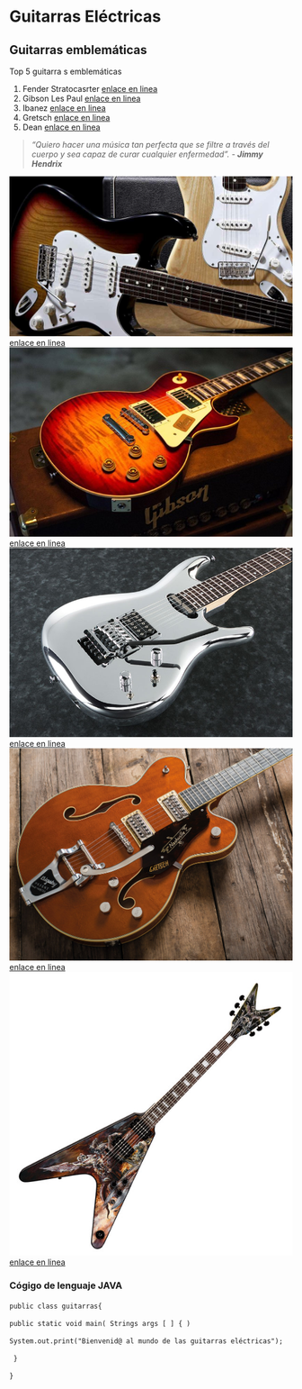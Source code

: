 # Guitarras Eléctricas
##  Guitarras  emblemáticas
Top 5  guitarra s  emblemáticas

1. Fender Stratocasrter [enlace en linea](https://es.wikipedia.org/wiki/Fender_Stratocaster)
2. Gibson Les Paul [enlace en linea](https://es.wikipedia.org/wiki/Gibson_Les_Paul)
3. Ibanez [enlace en linea](https://es.wikipedia.org/wiki/Ibanez)
4. Gretsch [enlace en linea](https://es.wikipedia.org/wiki/Gretsch)
5. Dean  [enlace en linea](https://es.wikipedia.org/wiki/Dean_Guitars)

>*“Quiero hacer una música tan perfecta que se filtre a través del cuerpo y sea capaz de curar cualquier enfermedad”. - **Jimmy Hendrix***

![TextoAlternativo](fender.jpg) [enlace en linea](https://shop.fender.com/es-ES/start)
![TextoAlternativo](Gibsong.jpg) [enlace en linea](https://www.gibson.com/)
![TextoAlternativo](JSg.jpg) [enlace en linea](https://www.ibanez.com/eu/)
![TextoAlternativo](Gretschg.jpg) [enlace en linea](https://www.gretschguitars.com/)
![TextoAlternativo](Deang.jpg) [enlace en linea](https://www.deanguitars.com/)

### Cógigo de lenguaje JAVA

`public class guitarras{`

`public static void main( Strings args [ ] { )`

`System.out.print("Bienvenid@ al mundo de las guitarras eléctricas");`

` }`

`}`
